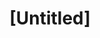 ---
pid: ch143
title: "[Untitled]"
location_transcription: 
coordinates: "[-75.16298835281, 39.952335953918]"
zipcode: 
gen_neighborhood: 
neighborhood: 
outside_phl: 
age: 
age_range: 
instagram: 
image_file_name: ch_143.jpg
proposal_transcription: |-
  No statues to individuals*. Commemorate ideas not people. Particularly like beautifying Philly at the same time. Murals; projections which can change with the times. As we can see people's idea of who+what to honor may change over time.
  *If one wants to honor an individual - plaques or mere historical markers.
topic: History
topic_summary: 0, 0
type: Digital,Conceptual,Stumble Stone,Plaque,Historical Marker,Projection
keywords_other: 
credit: 
image_labels: 
twitter: 
facebook: 
permalink: "/monuments/ch143/"
layout: item-page
---